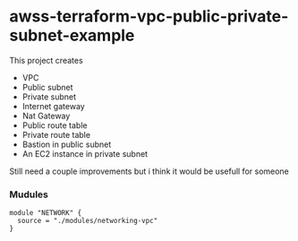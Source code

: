 # awss-terraform-vpc-public-private-subnet-example

This project creates 

- VPC
- Public subnet
- Private subnet
- Internet gateway
- Nat Gateway
- Public route table
- Private route table
- Bastion in public subnet
- An EC2 instance in private subnet

Still need a couple improvements but i think it would be usefull for someone  

### Mudules


```hcl
module "NETWORK" {
  source = "./modules/networking-vpc"
}
```
